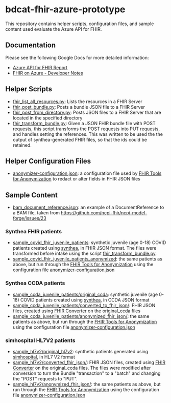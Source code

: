 # bdcat-fhir-azure-prototype

This repository contains helper scripts, configuration files, and sample content used evaluate the Azure API for FHIR.


## Documentation
Please see the following Google Docs for more detailed information:  
*   [Azure API for FHIR Report](https://docs.google.com/document/d/1NXHNEx8wLVJHJWPWmVXmZYhvADreVQp9yb4jGK4droM/edit?usp=sharing)
*   [FHIR on Azure - Developer Notes](https://docs.google.com/document/d/1cw-BMdDtnzsMylZvANx5aXqlVDX1MV4lIfqeXmy-DIs/edit?usp=sharing)

## Helper Scripts
* [fhir_list_all_resources.py](fhir_list_all_resources.py): Lists the resources in a FHIR Server
* [fhir_post_bundle.py](fhir_post_bundle.py): Posts a bundle JSON file to a FHIR Server 
* [fhir_post_from_directory.py](fhir_post_from_directory.py): Posts JSON files to a FHIR Server that are located in the specified directory
* [fhir_transform_bundle.py](fhir_transform_bundle.py): Given a JSON FHIR bundle file with POST requests, this script transforms the POST requests into PUT requests, and handles setting the references. This was written to be used the the output of synthea-generated FHIR files, so that the ids could be retained.

## Helper Configuration Files
*   [anonymizer-configuration.json](anonymizer-configuration.json): a configuration file used by [FHIR Tools for Anonymization](https://github.com/microsoft/FHIR-Tools-for-Anonymization) to redact or alter fields in FHIR JSON files

## Sample Content

*   [bam_document_reference.json](bam_document_reference.json): an example of a DocumentReference to a BAM file, taken from https://github.com/ncpi-fhir/ncpi-model-forge/issues/23

### Synthea FHIR patients
*   [sample_covid_fhir_juvenile_patients](sample_covid_fhir_juvenile_patients/): synthetic juvenile (age 0-18) COVID patients created using [synthea](https://github.com/synthetichealth/synthea), in FHIR JSON format. The files were transformed before intake using the script [fhir_transform_bundle.py](fhir_transform_bundle.py).
*   [sample_covid_fhir_juvenile_patients_anonymized](sample_covid_fhir_juvenile_patients_anonymized/): the same patients as above, but run through the [FHIR Tools for Anonymization](https://github.com/microsoft/FHIR-Tools-for-Anonymization) using the configuration file [anonymizer-configuration.json](anonymizer-configuration.json)

### Synthea CCDA patients
* [sample_ccda_juvenile_patients/original_ccda](sample_ccda_juvenile_patients/original_ccda): synthetic juvenile (age 0-18) COVID patients created using [synthea](https://github.com/synthetichealth/synthea), in CCDA JSON format
* [sample_ccda_juvenile_patients/converted_to_fhir_json/](sample_ccda_juvenile_patients/converted_to_fhir_json/): FHIR JSON files, created using [FHIR Converter](https://github.com/microsoft/FHIR-Converter) on the original_ccda files
* [sample_ccda_juvenile_patients/anonymized_fhir_json/](sample_ccda_juvenile_patients/anonymized_fhir_json/): the same patients as above, but run through the [FHIR Tools for Anonymization](https://github.com/microsoft/FHIR-Tools-for-Anonymization) using the configuration file [anonymizer-configuration.json](anonymizer-configuration.json)

### simhospital HL7V2 patients
* [sample_hl7v2/original_hl7v2](sample_hl7v2/original_hl7v2): synthetic patients generated using [simhospital](https://github.com/google/simhospital/), in HL7 V2 format
* [sample_hl7v2/converted_fhir_json/](sample_hl7v2/converted_fhir_json/): FHIR JSON files, created using [FHIR Converter](https://github.com/microsoft/FHIR-Converter) on the original_ccda files. The files were modified after conversion to turn the Bundle "transaction" to a "batch" and changing the "POST" requests to "PUT".
* [sample_hl7v2/anonymized_fhir_json/](sample_hl7v2/anonymized_fhir_json/): the same patients as above, but run through the [FHIR Tools for Anonymization](https://github.com/microsoft/FHIR-Tools-for-Anonymization) using the configuration file [anonymizer-configuration.json](anonymizer-configuration.json)

